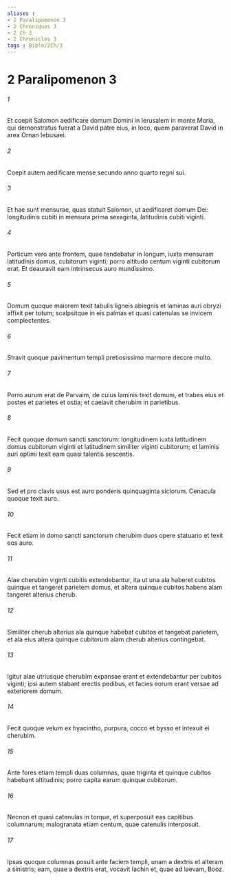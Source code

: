 ```yaml
---
aliases : 
- 2 Paralipomenon 3
- 2 Chroniques 3
- 2 Ch 3
- 2 Chronicles 3
tags : Bible/2Ch/3
---
```


# 2 Paralipomenon 3

###### 1
Et coepit Salomon aedificare domum Domini in Ierusalem in monte Moria, qui demonstratus fuerat a David patre eius, in loco, quem paraverat David in area Ornan Iebusaei. 
###### 2
Coepit autem aedificare mense secundo anno quarto regni sui.
###### 3
Et hae sunt mensurae, quas statuit Salomon, ut aedificaret domum Dei: longitudinis cubiti in mensura prima sexaginta, latitudinis cubiti viginti. 
###### 4
Porticum vero ante frontem, quae tendebatur in longum, iuxta mensuram latitudinis domus, cubitorum viginti; porro altitudo centum viginti cubitorum erat. Et deauravit eam intrinsecus auro mundissimo. 
###### 5
Domum quoque maiorem texit tabulis ligneis abiegnis et laminas auri obryzi affixit per totum; scalpsitque in eis palmas et quasi catenulas se invicem complectentes. 
###### 6
Stravit quoque pavimentum templi pretiosissimo marmore decore multo. 
###### 7
Porro aurum erat de Parvaim, de cuius laminis texit domum, et trabes eius et postes et parietes et ostia; et caelavit cherubim in parietibus.
###### 8
Fecit quoque domum sancti sanctorum: longitudinem iuxta latitudinem domus cubitorum viginti et latitudinem similiter viginti cubitorum; et laminis auri optimi texit eam quasi talentis sescentis. 
###### 9
Sed et pro clavis usus est auro ponderis quinquaginta siclorum. Cenacula quoque texit auro.
###### 10
Fecit etiam in domo sancti sanctorum cherubim duos opere statuario et texit eos auro. 
###### 11
Alae cherubim viginti cubitis extendebantur, ita ut una ala haberet cubitos quinque et tangeret parietem domus, et altera quinque cubitos habens alam tangeret alterius cherub. 
###### 12
Similiter cherub alterius ala quinque habebat cubitos et tangebat parietem, et ala eius altera quinque cubitorum alam cherub alterius contingebat. 
###### 13
Igitur alae utriusque cherubim expansae erant et extendebantur per cubitos viginti; ipsi autem stabant erectis pedibus, et facies eorum erant versae ad exteriorem domum.
###### 14
Fecit quoque velum ex hyacintho, purpura, cocco et bysso et intexuit ei cherubim.
###### 15
Ante fores etiam templi duas columnas, quae triginta et quinque cubitos habebant altitudinis; porro capita earum quinque cubitorum. 
###### 16
Necnon et quasi catenulas in torque, et superposuit eas capitibus columnarum; malogranata etiam centum, quae catenulis interposuit. 
###### 17
Ipsas quoque columnas posuit ante faciem templi, unam a dextris et alteram a sinistris; eam, quae a dextris erat, vocavit Iachin et, quae ad laevam, Booz.
